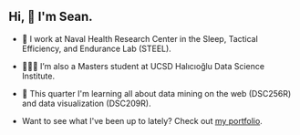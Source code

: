 ## Hi, 👋 I'm Sean.

<!--
**deerings/deerings** is a ✨ _special_ ✨ repository because its `README.md` (this file) appears on your GitHub profile.
- 🌱 I’m currently learning Spark and NLP using Python.
- 👯 I’m looking to collaborate on ...
- 🤔 I’m looking for help with ...
- 💬 Ask me about ...
- 📫 How to reach me: 
- ⚡ Fun fact: ...
-->
- 🔭 I work at Naval Health Research Center in the Sleep, Tactical Efficiency, and Endurance Lab (STEEL).
- 🧑🏻‍🎓 I’m also a Masters student at UCSD Halıcıoğlu Data Science Institute.
- 🌱 This quarter I'm learning all about data mining on the web (DSC256R) and data visualization (DSC209R).

- Want to see what I've been up to lately? Check out [my portfolio](https://deerings.github.io/my-portfolio).







